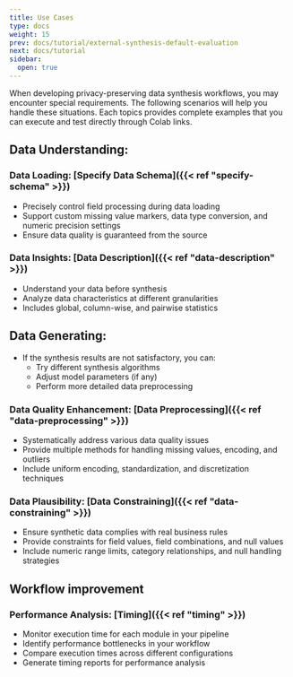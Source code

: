```yaml
---
title: Use Cases
type: docs
weight: 15
prev: docs/tutorial/external-synthesis-default-evaluation
next: docs/tutorial
sidebar:
  open: true
---
```



When developing privacy-preserving data synthesis workflows, you may encounter special requirements. The following scenarios will help you handle these situations. Each topics provides complete examples that you can execute and test directly through Colab links.

## **Data Understanding**:

### **Data Loading: [Specify Data Schema]({{< ref "specify-schema" >}})**

  - Precisely control field processing during data loading
  - Support custom missing value markers, data type conversion, and numeric precision settings
  - Ensure data quality is guaranteed from the source

### **Data Insights: [Data Description]({{< ref "data-description" >}})**

  - Understand your data before synthesis
  - Analyze data characteristics at different granularities
  - Includes global, column-wise, and pairwise statistics

## **Data Generating**:

- If the synthesis results are not satisfactory, you can:
  - Try different synthesis algorithms
  - Adjust model parameters (if any)
  - Perform more detailed data preprocessing

### **Data Quality Enhancement: [Data Preprocessing]({{< ref "data-preprocessing" >}})**

  - Systematically address various data quality issues
  - Provide multiple methods for handling missing values, encoding, and outliers
  - Include uniform encoding, standardization, and discretization techniques

### **Data Plausibility: [Data Constraining]({{< ref "data-constraining" >}})**

  - Ensure synthetic data complies with real business rules
  - Provide constraints for field values, field combinations, and null values
  - Include numeric range limits, category relationships, and null handling strategies

## **Workflow improvement**

### **Performance Analysis: [Timing]({{< ref "timing" >}})**

  - Monitor execution time for each module in your pipeline
  - Identify performance bottlenecks in your workflow
  - Compare execution times across different configurations
  - Generate timing reports for performance analysis
